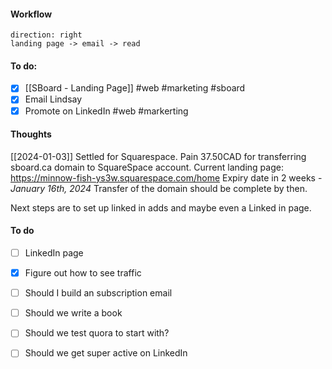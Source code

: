 
#### Workflow

```d2
direction: right
landing page -> email -> read
```
#### To do:
- [x] [[SBoard - Landing Page]] #web #marketing #sboard 
- [x] Email Lindsay
- [x] Promote on LinkedIn #web #markerting

#### Thoughts

[[2024-01-03]]
Settled for Squarespace.
Pain 37.50CAD for transferring sboard.ca domain to SquareSpace account. 
Current landing page: https://minnow-fish-ys3w.squarespace.com/home
Expiry date in 2 weeks - *January 16th, 2024*
Transfer of the domain should be complete by then. 

Next steps are to set up linked in adds and maybe even a Linked in page.

#### To do
- [ ] LinkedIn page
- [x] Figure out how to see traffic
- [ ] Should I build an subscription email
- [ ] Should we write a book
- [ ] Should we test quora to start with?
- [ ] Should we get super active on LinkedIn


